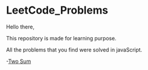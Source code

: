 # LeetCode_Problems

Hello there, 

This repository is made for learning purpose.

All the problems that you find were solved in javaScript.


-[Two Sum](https://gist.github.com/suca19/2f95a2958168c6ce01e91061cbe3fa14)

